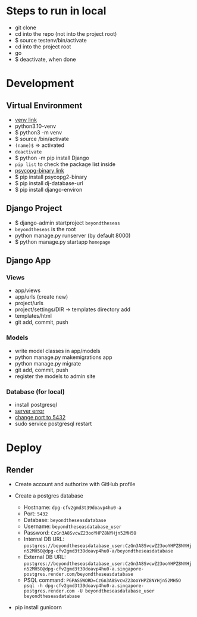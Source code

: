 # Steps to run in local

- git clone
- cd into the repo (not into the project root)
- $ source testenv/bin/activate
- cd into the project root
- go
- $ deactivate, when done


# Development

## Virtual Environment

- [venv link](https://docs.python.org/3/tutorial/venv.html)
- python3.10-venv
- $ python3 -m venv <name>
- $ source <name>/bin/activate
- ```(name)$``` => activated
- ```deactivate```
- $ python -m pip install Django
- ```pip list``` to check the package list inside
- [psycopg-binary link](https://pypi.org/project/psycopg2-binary/)
- $ pip install psycopg2-binary
- $ pip install dj-database-url
- $ pip install django-environ

## Django Project

- $ django-admin startproject ```beyondtheseas```
- ```beyondtheseas``` is the root
- python manage.py runserver <port> (by default 8000)
- $ python manage.py startapp ```homepage```


## Django App

### Views

- app/views
- app/urls (create new)
- project/urls
- project/settings/DIR -> templates directory add
- templates/html
- git add, commit, push

### Models

- write model classes in app/models
- python manage.py makemigrations app
- python manage.py migrate
- git add, commit, push
- register the models to admin site

### Database (for local)

- install postgresql
- [server error](https://dba.stackexchange.com/questions/182189/how-do-i-access-postgres-when-i-get-an-error-about-var-run-postgresql-s-pgsql)
- [change port to 5432](https://dba.stackexchange.com/questions/182189/how-do-i-access-postgres-when-i-get-an-error-about-var-run-postgresql-s-pgsql)
- sudo service postgresql restart


# Deploy

## Render 

- Create account and authorize with GitHub profile
- Create a postgres database 
    - Hostname: ```dpg-cfv2gmd3t39doavp4hu0-a```
    - Port: ```5432```
    - Database: ```beyondtheseasdatabase```
    - Username: ```beyondtheseasdatabase_user```
    - Password: ```CzGn3A8SvcwZ23ooYHPZ8NYHjn52MH5O```
    - Internal DB URL: ```postgres://beyondtheseasdatabase_user:CzGn3A8SvcwZ23ooYHPZ8NYHjn52MH5O@dpg-cfv2gmd3t39doavp4hu0-a/beyondtheseasdatabase```
    - External DB URL: ```postgres://beyondtheseasdatabase_user:CzGn3A8SvcwZ23ooYHPZ8NYHjn52MH5O@dpg-cfv2gmd3t39doavp4hu0-a.singapore-postgres.render.com/beyondtheseasdatabase```
    - PSQL command: ```PGPASSWORD=CzGn3A8SvcwZ23ooYHPZ8NYHjn52MH5O psql -h dpg-cfv2gmd3t39doavp4hu0-a.singapore-postgres.render.com -U beyondtheseasdatabase_user beyondtheseasdatabase```

- pip install gunicorn
